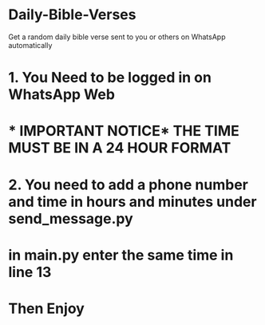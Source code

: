 # Daily-Bible-Verses
Get a random daily bible verse sent to you or others on WhatsApp automatically 
# 1. You Need to be logged in on WhatsApp Web
# * IMPORTANT NOTICE*  THE TIME MUST BE IN  A 24 HOUR FORMAT
# 2. You need to add a phone number and time in hours and minutes under send_message.py
# in main.py enter the same time in line 13
# Then Enjoy
